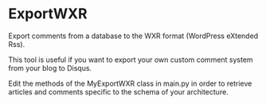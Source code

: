 ExportWXR
=========

Export comments from a database to the WXR format (WordPress eXtended Rss).

This tool is useful if you want to export your own custom comment system from your blog to Disqus.


Edit the methods of the MyExportWXR class in main.py in order to retrieve articles and comments specific to the schema of your architecture.

